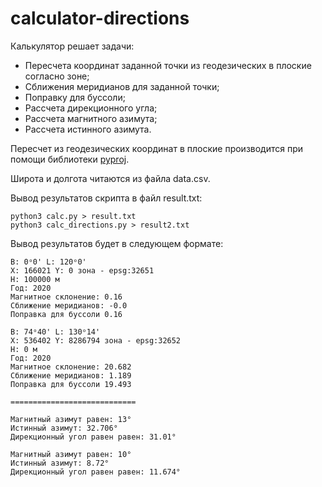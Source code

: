 # calculator-directions
Калькулятор решает задачи:
- Пересчета координат заданной точки из геодезических в плоские согласно зоне;
- Сближения меридианов для заданной точки;
- Поправку для буссоли;
- Рассчета дирекционного угла;
- Рассчета магнитного азимута;
- Рассчета истинного азимута.

Пересчет из геодезических координат в плоские производится при помощи библиотеки [pyproj](https://pypi.org/project/pyproj/).

Широта и долгота читаются из файла data.csv. 

Вывод результатов скрипта в файл result.txt:
```
python3 calc.py > result.txt
python3 calc_directions.py > result2.txt
```
Вывод результатов будет в следующем формате:
```
B: 0ᵒ0' L: 120ᵒ0'
X: 166021 Y: 0 зона - epsg:32651
H: 100000 м
Год: 2020
Магнитное склонение: 0.16
Сближение меридианов: -0.0
Поправка для буссоли 0.16

B: 74ᵒ40' L: 130ᵒ14'
X: 536402 Y: 8286794 зона - epsg:32652
H: 0 м
Год: 2020
Магнитное склонение: 20.682
Сближение меридианов: 1.189
Поправка для буссоли 19.493

============================

Магнитный азимут равен: 13°
Истинный азимут: 32.706°
Дирекционный угол равен равен: 31.01°

Магнитный азимут равен: 10°
Истинный азимут: 8.72°
Дирекционный угол равен равен: 11.674°

```
